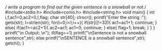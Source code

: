 */ write a program to find out the given sentence is a snowball or not.*/
#include<stdio.h>
#include<conio.h>
#include<string.h>
void main()
{
int i,f,ac1=0,ac2=0,I,flag;
char str[40];
clrscr();
printf("Enter the string :");
gets(str);
I=strlen(str);
for(i=0;i<I;i++){
if(str[i]!=32){
ac1=ac1+1;
continue;
}
else{
if(ac1>=ac2+1){
ac2=ac1;
ac1=0;
continue;
}
else{
flag=1;
break;
}
}
}
printf("\n Output: \n");
if(flag==1)
printf("\nSentence is not a snowball sentence",str);
else
printf("\nSENTENCE is a snowball sentence",str);
getch();
}
